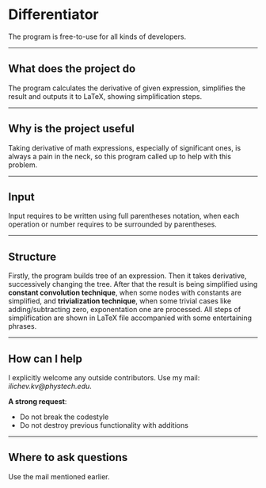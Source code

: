 # Differentiator

The program is free-to-use for all kinds of developers.

***
## What does the project do
The program calculates the derivative of given expression, simplifies the result and outputs it to LaTeX, showing simplification steps.

***
## Why is the project useful
Taking derivative of math expressions, especially of significant ones, is always a pain in the neck, so this program called up to
help with this problem.

***
## Input
Input requires to be written using full parentheses notation, when each operation or number requires to be surrounded by parentheses.

***
## Structure
Firstly, the program builds tree of an expression. Then it takes derivative, successively changing the tree. 
After that the result is being simplified using __constant convolution technique__, when some nodes with constants are simplified,
and __trivialization technique__, when some trivial cases like adding/subtracting zero, exponentation one are processed.
All steps of simplification are shown in LaTeX file accompanied with some entertaining phrases.

***
## How can I help
I explicitly welcome any outside contributors. Use my mail: _ilichev.kv@phystech.edu_.

__A strong request__:
- Do not break the codestyle
- Do not destroy previous functionality with additions

***
## Where to ask questions
Use the mail mentioned earlier.
